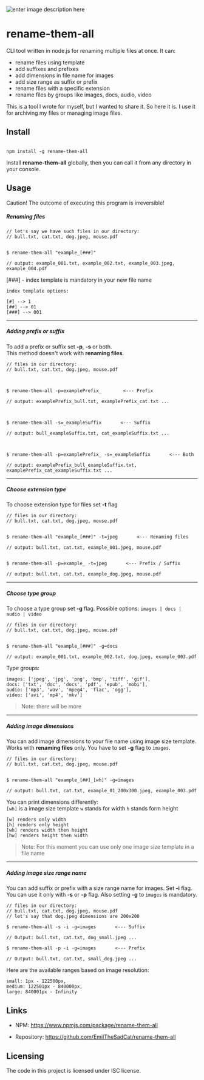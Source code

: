   
![enter image description here](https://img.shields.io/github/package-json/v/EmilTheSadCat/rename-cli-tool)
# rename-them-all


CLI tool written in node.js for renaming multiple files at once.
 It can:
 - rename files using template
 - add suffixes and prefixes
 -  add dimensions in file name for images
 - add size range as suffix or prefix
 -  rename files with a specific extension
 - rename files by groups like images,  docs, audio, video 

This is a tool I wrote for myself, but I wanted to share it. So here it is.
I use it for archiving my files or managing image files.

## Install

```

npm install -g rename-them-all

```
Install **rename-them-all** globally, then you can call it from any directory in your console.

## Usage
Caution! The outcome of executing this program is irreversible!


##### Renaming files

```
// let's say we have such files in our directory:
// bull.txt, cat.txt, dog.jpeg, mouse.pdf


$ rename-them-all "example_[###]"

// output: example_001.txt, example_002.txt, example_003.jpeg, example_004.pdf
```

[###] - index template is mandatory in your new file name
```
index template options:

[#] --> 1
[##] --> 01
[###] --> 001
```

  ---

##### Adding prefix or suffix
To add a prefix or suffix set **-p**,  **-s** or both.  
This method doesn't work with **renaming files**.



```
// files in our directory:
// bull.txt, cat.txt, dog.jpeg, mouse.pdf



$ rename-them-all -p=examplePrefix_        <--- Prefix

// output: examplePrefix_bull.txt, examplePrefix_cat.txt ...



$ rename-them-all -s=_exampleSuffix       <--- Suffix

// output: bull_exampleSuffix.txt, cat_exampleSuffix.txt ...



$ rename-them-all -p=examplePrefix_ -s=_exampleSuffix       <--- Both

// output: examplePrefix_bull_exampleSuffix.txt, examplePrefix_cat_exampleSuffix.txt ...
```
---
##### Choose extension type
To choose extension type for files set **-t** flag

```
// files in our directory: 
// bull.txt, cat.txt, dog.jpeg, mouse.pdf 


$ rename-them-all "example_[###]" -t=jpeg       <--- Renaming files

// output: bull.txt, cat.txt, example_001.jpeg, mouse.pdf


$ rename-them-all -p=example_ -t=jpeg       <--- Prefix / Suffix

// output: bull.txt, cat.txt, example_dog.jpeg, mouse.pdf

```
---
##### Choose type group
To choose a type group set **-g** flag.
Possible options: `images | docs | audio | video`
```
// files in our directory: 
// bull.txt, cat.txt, dog.jpeg, mouse.pdf 


$ rename-them-all "example_[###]" -g=docs

// output: example_001.txt, example_002.txt, dog.jpeg, example_003.pdf
```

Type groups:
```
images: ['jpeg', 'jpg', 'png', 'bmp', 'tiff', 'gif'],
docs: ['txt', 'doc', 'docs', 'pdf', 'epub', 'mobi'],
audio: ['mp3', 'wav', 'mpeg4', 'flac', 'ogg'],
video: ['avi', 'mp4', 'mkv']
```
> Note: there will be more
  ---
##### Adding image dimensions
You can add image dimensions to your file name using image size template.
Works with **renaming files** only.
You have to set **-g** flag to `images`.

```
// files in our directory: 
// bull.txt, cat.txt, dog.jpeg, mouse.pdf 


$ rename-them-all "example_[##]_[wh]" -g=images

// output: bull.txt, cat.txt, example_01_200x300.jpeg, example_003.pdf
```

 You can print dimensions differently:  
 `[wh]` is a image size template
 `w` stands for width
 `h` stands form height

```
[w] renders only width
[h] renders only height
[wh] renders width then height
[hw] renders height then width
```
> Note: For this moment you can use only one image size template in a file name
---
##### Adding image size range name

You can add suffix or prefix with a size range name for images. 
Set **-i** flag. You can use it only with **-s** or **-p** flag. Also setting **-g** to `images` is mandatory.

```
// files in our directory: 
// bull.txt, cat.txt, dog.jpeg, mouse.pdf 
// let's say that dog.jpeg dimensions are 200x200

$ rename-them-all -s -i -g=images       <--- Suffix

// Output: bull.txt, cat.txt, dog_small.jpeg ...

$ rename-them-all -p -i -g=images		<--- Prefix

// Output: bull.txt, cat.txt, small_dog.jpeg ...
```

Here are the available ranges based on image resolution:
```
small: 1px - 122500px,
medium: 122501px - 840000px,
large: 840001px - Infinity
```
## Links

  

- NPM: https://www.npmjs.com/package/rename-them-all

- Repository: https://github.com/EmilTheSadCat/rename-them-all

  
  

## Licensing

  

The code in this project is licensed under ISC license.